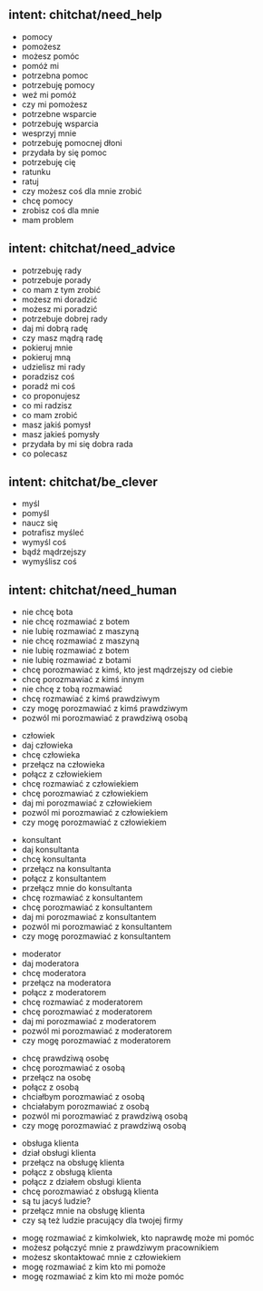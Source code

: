 <!-- chitchat intents related to user wants -->

<!-- user need help -->
## intent: chitchat/need_help
- pomocy
- pomożesz
- możesz pomóc
- pomóż mi
- potrzebna pomoc
- potrzebuję pomocy
- weź mi pomóż
- czy mi pomożesz
- potrzebne wsparcie
- potrzebuję wsparcia
- wesprzyj mnie
- potrzebuję pomocnej dłoni
- przydała by się pomoc
- potrzebuję cię
- ratunku
- ratuj
- czy możesz coś dla mnie zrobić
- chcę pomocy
- zrobisz coś dla mnie
- mam problem

<!-- user need advice -->
## intent: chitchat/need_advice
- potrzebuję rady
- potrzebuje porady
- co mam z tym zrobić
- możesz mi doradzić
- możesz mi poradzić
- potrzebuje dobrej rady
- daj mi dobrą radę
- czy masz mądrą radę
- pokieruj mnie
- pokieruj mną
- udzielisz mi rady
- poradzisz coś
- poradź mi coś
- co proponujesz
- co mi radzisz
- co mam zrobić
- masz jakiś pomysł
- masz jakieś pomysły
- przydała by mi się dobra rada
- co polecasz

<!-- user akk be clever -->
## intent: chitchat/be_clever
- myśl
- pomyśl
- naucz się
- potrafisz myśleć
- wymyśl coś
- bądź mądrzejszy
- wymyślisz coś

<!-- user want talk to human -->
## intent: chitchat/need_human
<!----- don't want bot ----->
- nie chcę bota
- nie chcę rozmawiać z botem
- nie lubię rozmawiać z maszyną
- nie chcę rozmawiać z maszyną
- nie lubię rozmawiać z botem
- nie lubię rozmawiać z botami
- chcę porozmawiać z kimś, kto jest mądrzejszy od ciebie
- chcę porozmawiać z kimś innym
- nie chcę z tobą rozmawiać
- chcę rozmawiać z kimś prawdziwym
- czy mogę porozmawiać z kimś prawdziwym
- pozwól mi porozmawiać z prawdziwą osobą
<!----- want human ----->
- człowiek
- daj człowieka
- chcę człowieka
- przełącz na człowieka
- połącz z człowiekiem
- chcę rozmawiać z człowiekiem
- chcę porozmawiać z człowiekiem
- daj mi porozmawiać z człowiekiem
- pozwól mi porozmawiać z człowiekiem
- czy mogę porozmawiać z człowiekiem
<!----- want consultant ----->
- konsultant
- daj konsultanta
- chcę konsultanta
- przełącz na konsultanta
- połącz z konsultantem
- przełącz mnie do konsultanta
- chcę rozmawiać z konsultantem
- chcę porozmawiać z konsultantem
- daj mi porozmawiać z konsultantem
- pozwól mi porozmawiać z konsultantem
- czy mogę porozmawiać z konsultantem
<!----- want moderator ----->
- moderator
- daj moderatora
- chcę moderatora
- przełącz na moderatora
- połącz z moderatorem
- chcę rozmawiać z moderatorem
- chcę porozmawiać z moderatorem
- daj mi porozmawiać z moderatorem
- pozwól mi porozmawiać z moderatorem
- czy mogę porozmawiać z moderatorem
<!----- want person ---->
- chcę prawdziwą osobę
- chcę porozmawiać z osobą
- przełącz na osobę
- połącz z osobą
- chciałbym porozmawiać z osobą
- chciałabym porozmawiać z osobą
- pozwól mi porozmawiać z prawdziwą osobą
- czy mogę porozmawiać z prawdziwą osobą
<!----- want support ----->
- obsługa klienta
- dział obsługi klienta
- przełącz na obsługę klienta
- połącz z obsługą klienta
- połącz z działem obsługi klienta
- chcę porozmawiać z obsługą klienta
- są tu jacyś ludzie?
- przełącz mnie na obsługę klienta
- czy są też ludzie pracujący dla twojej firmy
<!----- advanced cases ----->
- mogę rozmawiać z kimkolwiek, kto naprawdę może mi pomóc
- możesz połączyć mnie z prawdziwym pracownikiem
- możesz skontaktować mnie z człowiekiem
- mogę rozmawiać z kim kto mi pomoże
- mogę rozmawiać z kim kto mi może pomóc
